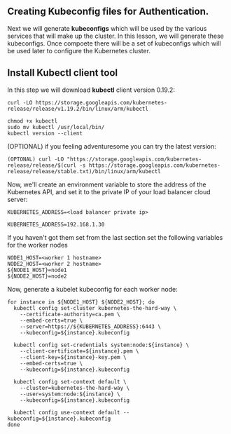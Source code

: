 

## Creating Kubeconfig files for Authentication. 

Next we will generate **kubeconfigs** which will be used by the various services that will make up the cluster. In this lesson, we will generate these kubeconfigs. Once compoete there will be a set of kubeconfigs which will be used later to configure the Kubernetes cluster.
 

## Install Kubectl client tool
In this step we will download **kubectl** client version 0.19.2:
```
curl -LO https://storage.googleapis.com/kubernetes-release/release/v1.19.2/bin/linux/arm/kubectl

chmod +x kubectl
sudo mv kubectl /usr/local/bin/
kubectl version --client
```


(OPTIONAL) if you feeling adventuresome you can try the latest version:
```
(OPTONAL) curl -LO "https://storage.googleapis.com/kubernetes-release/release/$(curl -s https://storage.googleapis.com/kubernetes-release/release/stable.txt)/bin/linux/arm/kubectl
```
Now, we'll create an environment variable to store the address of the Kubernetes API, and set it to the private IP of your load balancer cloud server:
```
KUBERNETES_ADDRESS=<load balancer private ip>

KUBERNETES_ADDRESS=192.168.1.30
```
If you haven't got them set from the last section set the following variables for the worker nodes
```
NODE1_HOST=<worker 1 hostname> 
NODE2_HOST=<worker 2 hostname>
${NODE1_HOST}=node1 
${NODE2_HOST}=node2

```
Now, generate a kubelet kubeconfig for each worker node:
```
for instance in ${NODE1_HOST} ${NODE2_HOST}; do
  kubectl config set-cluster kubernetes-the-hard-way \
    --certificate-authority=ca.pem \
    --embed-certs=true \
    --server=https://${KUBERNETES_ADDRESS}:6443 \
    --kubeconfig=${instance}.kubeconfig

  kubectl config set-credentials system:node:${instance} \
    --client-certificate=${instance}.pem \
    --client-key=${instance}-key.pem \
    --embed-certs=true \
    --kubeconfig=${instance}.kubeconfig

  kubectl config set-context default \
    --cluster=kubernetes-the-hard-way \
    --user=system:node:${instance} \
    --kubeconfig=${instance}.kubeconfig

  kubectl config use-context default --kubeconfig=${instance}.kubeconfig
done
```
